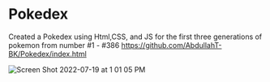 # Pokedex
Created a Pokedex using Html,CSS, and JS for the first three generations of pokemon from number #1 - #386
https://github.com/AbdullahT-BK/Pokedex/index.html






![Screen Shot 2022-07-19 at 1 01 05 PM](https://user-images.githubusercontent.com/66561984/179807872-352821e5-ab4a-47fb-9b15-a8bda9ff1db4.png)
